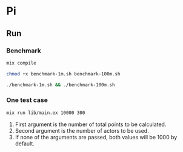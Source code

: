 # Pi

## Run

### Benchmark

```sh
mix compile
```

```sh
chmod +x benchmark-1m.sh benchmark-100m.sh
```

```sh
./benchmark-1m.sh && ./benchmark-100m.sh
```

### One test case

```sh
mix run lib/main.ex 10000 300
```

1. First argument is the number of total points to be calculated.
2. Second argument is the number of actors to be used.
3. If none of the arguments are passed, both values will be 1000 by default.

